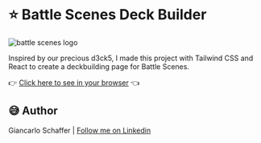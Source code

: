 # :star: Battle Scenes Deck Builder

![battle scenes logo](https://mypcards.com/img/battlescenes/header/logo.png)

Inspired by our precious d3ck5, I made this project with Tailwind CSS and React to create a deckbuilding page for Battle Scenes.

:point_right: [Click here to see in your browser](https://d3ck5.netlify.app/) :point_left:

## :sweat_smile: Author

Giancarlo Schaffer | [Follow me on Linkedin](https://www.linkedin.com/in/schafferjr/)
